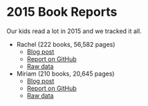 # 2015 Book Reports

Our kids read a lot in 2015 and we tracked it all.

* Rachel (222 books, 56,582 pages)
    * [Blog post](http://www.heissatopia.com/2015/12/rachels-2015-reading-report.html)
    * [Report on GitHub](https://andrewheiss.github.io/2015-book-reports/rachel_report.html)
    * [Raw data](https://docs.google.com/spreadsheets/d/1GvxMTnBehXaguLcHQpQBO8WQkg95vD2xAVfMMCYyi7o/)
* Miriam (210 books, 20,645 pages)
    * [Blog post](http://www.heissatopia.com/2015/12/miriams-2015-reading-report.html)
    * [Report on GitHub](https://andrewheiss.github.io/2015-book-reports/miriam_report.html)
    * [Raw data](https://docs.google.com/spreadsheets/d/1yeXgxg038qUInqrbYF-uy-nFoOlDwvKiD4L9dYQyPC0/)
